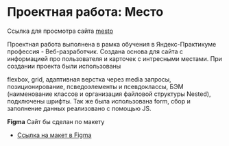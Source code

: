 # Проектная работа: Место
Ссылка для просмотра сайта [mesto](https://sigyre.github.io/mesto/)

Проектная работа выполнена в рамка обучения в Яндекс-Практикуме профессия - Веб-разработчик. 
Создана основа для сайта с информацией про пользователя и карточек с интресными местами. При создании проекта были использованы

flexbox, grid, адаптивная верстка через media запросы, позиционирование, псведоэлементы и псевдоклассы, БЭМ (наименование классов и организация файловой структуры Nested), подключены шрифты. Так же была использована form, сбор и заполнение данных реализовано с помощью JS.


**Figma**
Сайт бы сделан по макету
* [Ссылка на макет в Figma](https://www.figma.com/file/2cn9N9jSkmxD84oJik7xL7/JavaScript.-Sprint-4?node-id=0%3A1)

